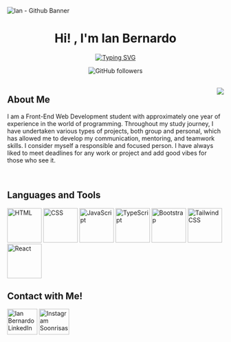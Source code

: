 ![Ian - Github Banner](https://github.com/user-attachments/assets/48a7b75d-8b0d-4677-9211-ed6b0673d563)

		
<h1 align="center">Hi! , I'm Ian Bernardo</h1>

<p align="center"><a href="https://git.io/typing-svg"><img src="https://readme-typing-svg.herokuapp.com?font=Fira+Code&weight=300&pause=1000&color=FFFFFF&background=000000DA&center=true&vCenter=true&width=435&lines=Trainee+Developer" alt="Typing SVG" /></a></p>
<div align="center">
	<img alt="GitHub followers" src="https://img.shields.io/github/followers/IanKSBernardo">
</div>


<br>

<picture><img align="right" src="https://github.com/7oSkaaa/7oSkaaa/blob/main/Images/Right_Side.gif?raw=true" max-width = 300px></picture>
<h2>About Me</h2>
<p align="left" font="50px">I am a Front-End Web Development student with approximately one year of experience in the world of programming. Throughout my study journey, I have undertaken various types of projects, both group and personal, which has allowed me to develop my communication, mentoring, and teamwork skills.
I consider myself a responsible and focused person. I have always liked to meet deadlines for any work or project and add good vibes for those who see it.</p>

<br>

<h2>Languages and Tools</h2>
<div align="left" width="100%">
	<img width="80" src="https://user-images.githubusercontent.com/25181517/192158954-f88b5814-d510-4564-b285-dff7d6400dad.png" alt="HTML" title="HTML"/>
	<img width="80" src="https://user-images.githubusercontent.com/25181517/183898674-75a4a1b1-f960-4ea9-abcb-637170a00a75.png" alt="CSS" title="CSS"/>
	<img width="80" src="https://user-images.githubusercontent.com/25181517/117447155-6a868a00-af3d-11eb-9cfe-245df15c9f3f.png" alt="JavaScript" title="JavaScript"/>
	<img width="80" src="https://user-images.githubusercontent.com/25181517/183890598-19a0ac2d-e88a-4005-a8df-1ee36782fde1.png" alt="TypeScript" title="TypeScript"/>
	<img width="80" src="https://user-images.githubusercontent.com/25181517/183898054-b3d693d4-dafb-4808-a509-bab54cf5de34.png" alt="Bootstrap" title="Bootstrap"/>
	<img width="80" src="https://user-images.githubusercontent.com/25181517/202896760-337261ed-ee92-4979-84c4-d4b829c7355d.png" alt="Tailwind CSS" title="Tailwind CSS"/>
	<img width="80" src="https://user-images.githubusercontent.com/25181517/183897015-94a058a6-b86e-4e42-a37f-bf92061753e5.png" alt="React" title="React"/>
</div>

<h2>Contact with Me!</h2>
<p align="left">
  <a href="https://www.linkedin.com/in/ian-bernardo-8424bb26a/" target="blank"><img align="center" src="https://raw.githubusercontent.com/rahuldkjain/github-profile-readme-generator/master/src/images/icons/Social/linked-in-alt.svg" alt="Ian Bernardo LinkedIn" height="60" width="70" /></a>
  <a href="https://www.instagram.com/soonrisas__/?next=%2F" target="blank"><img align="center" src="https://raw.githubusercontent.com/rahuldkjain/github-profile-readme-generator/master/src/images/icons/Social/instagram.svg" alt="Instagram Soonrisas__" height="60" width="70" /></a>
</p>
